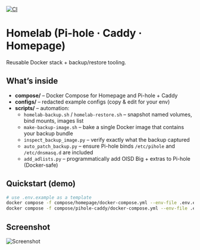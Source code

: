 [![CI](https://github.com/dj-3dub/tim-homelab/actions/workflows/ci.yml/badge.svg)](https://github.com/dj-3dub/tim-homelab/actions/workflows/ci.yml)

# Homelab (Pi-hole · Caddy · Homepage)

Reusable Docker stack + backup/restore tooling.

## What’s inside
- **compose/** – Docker Compose for Homepage and Pi-hole + Caddy
- **configs/** – redacted example configs (copy & edit for your env)
- **scripts/** – automation:
  - `homelab-backup.sh` / `homelab-restore.sh` – snapshot named volumes, bind mounts, images list
  - `make-backup-image.sh` – bake a single Docker image that contains your backup bundle
  - `inspect_backup_image.py` – verify exactly what the backup captured
  - `auto_patch_backup.py` – ensure Pi-hole binds `/etc/pihole` and `/etc/dnsmasq.d` are included
  - `add_adlists.py` – programmatically add OISD Big + extras to Pi-hole (Docker-safe)

## Quickstart (demo)
```bash
# use .env.example as a template
docker compose -f compose/homepage/docker-compose.yml --env-file .env.example up -d
docker compose -f compose/pihole-caddy/docker-compose.yml --env-file .env.example up -d
```

## Screenshot
![Screenshot](docs/screenshot.png)
